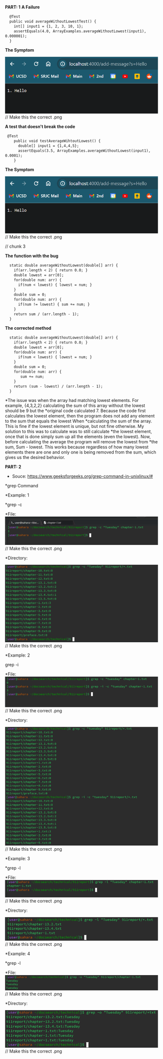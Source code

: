 **PART: 1**
**A Failure**
```
  @Test
  public void averageWithoutLowestTest() {
    int[] input1 = {1, 2, 3, 10, 1};
    assertEquals(4.0, ArrayExamples.averageWithoutLowest(input1), 0.000001);
  }
```

**The Symptom**

![Image](Lab2_Add_Code_1.png) // Make this the correct .png

**A test that doesn't break the code**

```
 @Test
    public void testAverageWihtoutLowest() {
      double[] input1 = {1,4,4,5};
      assertEquals(3.5, ArrayExamples.averageWithoutLowest(input1), 0.0001);
    }
```

**The Symptom**

![Image](Lab2_Add_Code_1.png) // Make this the correct .png


// chunk 3

**The function with the bug**

```
  static double averageWithoutLowest(double[] arr) {
    if(arr.length < 2) { return 0.0; }
    double lowest = arr[0];
    for(double num: arr) {
      if(num < lowest) { lowest = num; }
    }
    double sum = 0;
    for(double num: arr) {
      if(num != lowest) { sum += num; }
    }
    return sum / (arr.length - 1);
  }

```

**The corrected method**
```
  static double averageWithoutLowest(double[] arr) {
    if(arr.length < 2) { return 0.0; }
    double lowest = arr[0];
    for(double num: arr) {
      if(num < lowest) { lowest = num; }
    }
    double sum = 0;
    for(double num: arr) {
       sum += num; 
    }
    return (sum - lowest) / (arr.length - 1);
  }
```

*The issue was when the array had matching lowest elements. For example, {4,3,2,2} calculating the sum of this array without the lowest should be 9 but the 
*original code calculated 7. Because the code first calculates the lowest element, then the program does not add any element to the sum that equals the lowest When *calculating the sum of the array. This is fine if the lowest element is unique, but not fine otherwise. My solution to this was to calculate was to still calculate *the lowest element, once that is done simply sum up all the elements (even the lowest). Now, before calculating the average the program will remove the lowest from *the sum, Sum - lowest. This works because regardless of how many lowest elements there are one and only one is being removed from the sum, which gives us the desired behavior.

**PART: 2**
* Souce: https://www.geeksforgeeks.org/grep-command-in-unixlinux/#

*grep Command

*Example: 1

*grep -c

*File:
![Image](grep_c_file.png) // Make this the correct .png

*Directory:

![Image](grep_c_direct.png) // Make this the correct .png


*Example: 2

grep -i

*File:
![Image](grep_i_file.png) // Make this the correct .png

*Directory:

![Image](grep_i_direct.png) // Make this the correct .png


*Example: 3

*grep -l

*File:
![Image](grep_l_file.png) // Make this the correct .png

*Directory:

![Image](grep_l_direct.png) // Make this the correct .png


*Example: 4

*grep -l

*File:
![Image](grep_o_file.png) // Make this the correct .png

*Directory:

![Image](grep_o_direct.png) // Make this the correct .png


